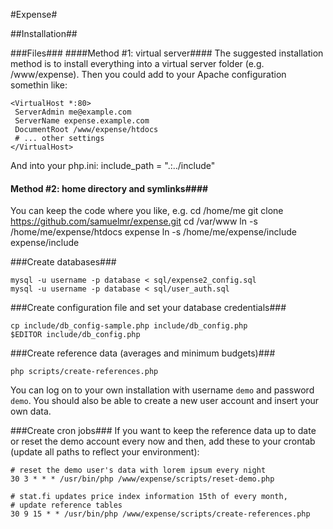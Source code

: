 #Expense#

##Installation##

###Files###
####Method #1: virtual server####
The suggested installation method is to install everything into a virtual
server folder (e.g. /www/expense). Then you could add to your Apache
configuration somethin like:

	<VirtualHost *:80>
	 ServerAdmin me@example.com
 	 ServerName expense.example.com
	 DocumentRoot /www/expense/htdocs
	 # ... other settings
	</VirtualHost>

And into your php.ini:
	 include_path = ".:../include"

#### Method #2: home directory and symlinks####
You can keep the code where you like, e.g.
	cd /home/me
	git clone https://github.com/samuelmr/expense.git
	cd /var/www
	ln -s /home/me/expense/htdocs expense
	ln -s /home/me/expense/include expense/include

###Create databases###

	mysql -u username -p database < sql/expense2_config.sql
	mysql -u username -p database < sql/user_auth.sql

###Create configuration file and set your database credentials###

	cp include/db_config-sample.php include/db_config.php
	$EDITOR include/db_config.php

###Create reference data (averages and minimum budgets)###

	php scripts/create-references.php

You can log on to your own installation with username `demo` and password `demo`. You should also be able to create a new user account and insert your own data.

###Create cron jobs###
If you want to keep the reference data up to date or reset the demo account
every now and then, add these to your crontab (update all paths to reflect
your environment):

	# reset the demo user's data with lorem ipsum every night
	30 3 * * * /usr/bin/php /www/expense/scripts/reset-demo.php
	
	# stat.fi updates price index information 15th of every month,
	# update reference tables
	30 9 15 * * /usr/bin/php /www/expense/scripts/create-references.php
